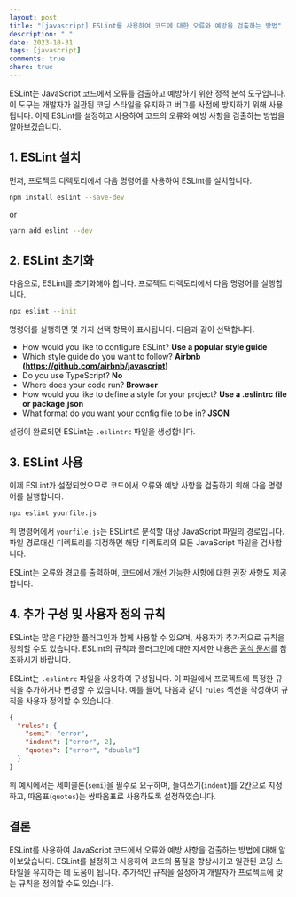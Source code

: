```yaml
---
layout: post
title: "[javascript] ESLint를 사용하여 코드에 대한 오류와 예방을 검출하는 방법"
description: " "
date: 2023-10-31
tags: [javascript]
comments: true
share: true
---
```


ESLint는 JavaScript 코드에서 오류를 검출하고 예방하기 위한 정적 분석 도구입니다. 이 도구는 개발자가 일관된 코딩 스타일을 유지하고 버그를 사전에 방지하기 위해 사용됩니다. 이제 ESLint를 설정하고 사용하여 코드의 오류와 예방 사항을 검출하는 방법을 알아보겠습니다.

## 1. ESLint 설치

먼저, 프로젝트 디렉토리에서 다음 명령어를 사용하여 ESLint를 설치합니다.

```bash
npm install eslint --save-dev
```
or
```bash
yarn add eslint --dev
```

## 2. ESLint 초기화

다음으로, ESLint를 초기화해야 합니다. 프로젝트 디렉토리에서 다음 명령어를 실행합니다.

```bash
npx eslint --init
```

명령어를 실행하면 몇 가지 선택 항목이 표시됩니다. 다음과 같이 선택합니다.

- How would you like to configure ESLint? **Use a popular style guide**
- Which style guide do you want to follow? **Airbnb (https://github.com/airbnb/javascript)**
- Do you use TypeScript? **No**
- Where does your code run? **Browser**
- How would you like to define a style for your project? **Use a .eslintrc file or package.json**
- What format do you want your config file to be in? **JSON**

설정이 완료되면 ESLint는 `.eslintrc` 파일을 생성합니다.

## 3. ESLint 사용

이제 ESLint가 설정되었으므로 코드에서 오류와 예방 사항을 검출하기 위해 다음 명령어를 실행합니다.

```bash
npx eslint yourfile.js
```

위 명령어에서 `yourfile.js`는 ESLint로 분석할 대상 JavaScript 파일의 경로입니다. 파일 경로대신 디렉토리를 지정하면 해당 디렉토리의 모든 JavaScript 파일을 검사합니다.

ESLint는 오류와 경고를 출력하며, 코드에서 개선 가능한 사항에 대한 권장 사항도 제공합니다.

## 4. 추가 구성 및 사용자 정의 규칙

ESLint는 많은 다양한 플러그인과 함께 사용할 수 있으며, 사용자가 추가적으로 규칙을 정의할 수도 있습니다. ESLint의 규칙과 플러그인에 대한 자세한 내용은 [공식 문서](https://eslint.org/docs/rules/)를 참조하시기 바랍니다.

ESLint는 `.eslintrc` 파일을 사용하여 구성됩니다. 이 파일에서 프로젝트에 특정한 규칙을 추가하거나 변경할 수 있습니다. 예를 들어, 다음과 같이 `rules` 섹션을 작성하여 규칙을 사용자 정의할 수 있습니다.

```json
{
  "rules": {
    "semi": "error",
    "indent": ["error", 2],
    "quotes": ["error", "double"]
  }
}
```

위 예시에서는 세미콜론(`semi`)을 필수로 요구하며, 들여쓰기(`indent`)를 2칸으로 지정하고, 따옴표(`quotes`)는 쌍따옴표로 사용하도록 설정하였습니다.

## 결론

ESLint를 사용하여 JavaScript 코드에서 오류와 예방 사항을 검출하는 방법에 대해 알아보았습니다. ESLint를 설정하고 사용하여 코드의 품질을 향상시키고 일관된 코딩 스타일을 유지하는 데 도움이 됩니다. 추가적인 규칙을 설정하여 개발자가 프로젝트에 맞는 규칙을 정의할 수도 있습니다.